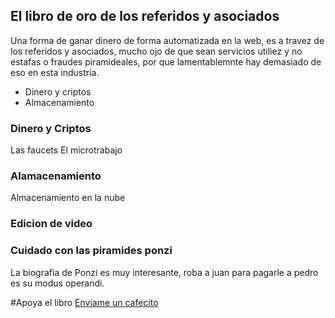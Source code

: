 
## El libro de oro de los referidos y asociados

Una forma de ganar dinero de forma automatizada en la web, es a travez de los referidos y asociados, mucho ojo de que sean servicios utiliez y no estafas o fraudes piramideales, por que lamentablemnte hay demasiado de eso en esta industria. 


- Dinero y criptos
- Almacenamiento


### Dinero y Criptos

Las faucets
El microtrabajo

### Alamacenamiento

Almacenamiento en la nube

### Edicion  de video



### Cuidado con las piramides ponzi

La biografia de Ponzi es muy interesante, roba a juan para pagarle a pedro es su modus operandi. 


#Apoya el libro
[Enviame un cafecito](https://ko-fi.com/julsgeekpi 'cafecito')

